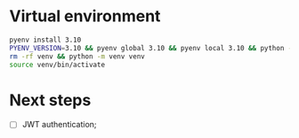 # Virtual environment

```bash
pyenv install 3.10
PYENV_VERSION=3.10 && pyenv global 3.10 && pyenv local 3.10 && python --version
rm -rf venv && python -m venv venv
source venv/bin/activate
```

# Next steps

- [ ] JWT authentication;
